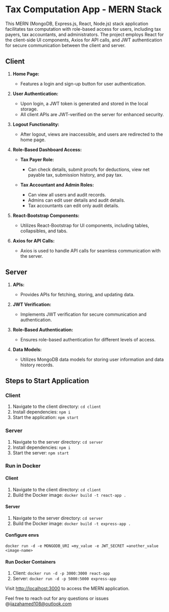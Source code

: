 
# Tax Computation App - MERN Stack

This MERN (MongoDB, Express.js, React, Node.js) stack application facilitates tax computation with role-based access for users, including tax payers, tax accountants, and administrators. The project employs React for the client-side UI components, Axios for API calls, and JWT authentication for secure communication between the client and server.

## Client

1. **Home Page:**
   - Features a login and sign-up button for user authentication.

2. **User Authentication:**
   - Upon login, a JWT token is generated and stored in the local storage.
   - All client APIs are JWT-verified on the server for enhanced security.

3. **Logout Functionality:**
   - After logout, views are inaccessible, and users are redirected to the home page.

4. **Role-Based Dashboard Access:**
   - **Tax Payer Role:**
     - Can check details, submit proofs for deductions, view net payable tax, submission history, and pay tax.

   - **Tax Accountant and Admin Roles:**
     - Can view all users and audit records.
     - Admins can edit user details and audit details.
     - Tax accountants can edit only audit details.

5. **React-Bootstrap Components:**
   - Utilizes React-Bootstrap for UI components, including tables, collapsibles, and tabs.

6. **Axios for API Calls:**
   - Axios is used to handle API calls for seamless communication with the server.

## Server

1. **APIs:**
   - Provides APIs for fetching, storing, and updating data.

2. **JWT Verification:**
   - Implements JWT verification for secure communication and authentication.

3. **Role-Based Authentication:**
   - Ensures role-based authentication for different levels of access.

4. **Data Models:**
   - Utilizes MongoDB data models for storing user information and data history records.

## Steps to Start Application

### Client

1. Navigate to the client directory: `cd client`
2. Install dependencies: `npm i`
3. Start the application: `npm start`

### Server

1. Navigate to the server directory: `cd server`
2. Install dependencies: `npm i`
3. Start the server: `npm start`

### Run in Docker

#### Client

1. Navigate to the client directory: `cd client`
2. Build the Docker image: `docker build -t react-app .`

#### Server

1. Navigate to the server directory: `cd server`
2. Build the Docker image: `docker build -t express-app .`

#### Configure envs
`docker run -d -e MONGODB_URI =my_value -e JWT_SECRET =another_value <image-name>`

#### Run Docker Containers

1. Client: `docker run -d -p 3000:3000 react-app`
2. Server: `docker run -d -p 5000:5000 express-app`

Visit [http://localhost:3000](http://localhost:3000) to access the MERN application.

Feel free to reach out for any questions or issues @ijazahamed108@outlook.com
